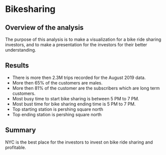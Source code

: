# Bikesharing
## Overview of the analysis
The purpose of this analysis is to make a visualization for a bike ride sharing investors, and to make a presentation for the investors for their better understanding.
## Results
- There is more then 2.3M trips recorded for the August 2019 data.
- More then 65% of the customers are males.
- More then 81% of the customer are the subscribers which are long term customers.
- Most busy time to start bike sharing is between 5 PM to 7 PM.
- Most bust time for bike sharing ending time is 5 PM to 7 PM.
- Top starting station is pershing square north
- Top ending station is pershing square north
## Summary
NYC is the best place for the investors to invest on bike ride sharing and profitable.
